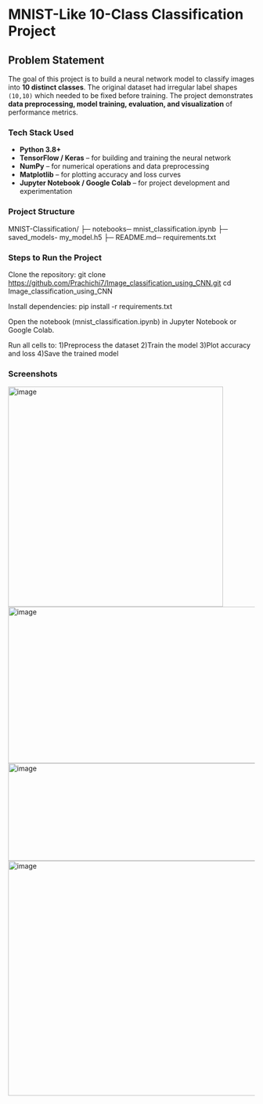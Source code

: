 # MNIST-Like 10-Class Classification Project

## Problem Statement
The goal of this project is to build a neural network model to classify images into **10 distinct classes**. The original dataset had irregular label shapes `(10,10)` which needed to be fixed before training. The project demonstrates **data preprocessing, model training, evaluation, and visualization** of performance metrics.

### Tech Stack Used
- **Python 3.8+**
- **TensorFlow / Keras** – for building and training the neural network
- **NumPy** – for numerical operations and data preprocessing
- **Matplotlib** – for plotting accuracy and loss curves
- **Jupyter Notebook / Google Colab** – for project development and experimentation

### Project Structure 
MNIST-Classification/
├─ notebooks─ mnist_classification.ipynb
├─ saved_models- my_model.h5
├─ README.md─ requirements.txt  


### Steps to Run the Project

Clone the repository:
git clone https://github.com/Prachichi7/Image_classification_using_CNN.git
cd Image_classification_using_CNN

Install dependencies:
pip install -r requirements.txt

Open the notebook (mnist_classification.ipynb) in Jupyter Notebook or Google Colab.

Run all cells to:
1)Preprocess the dataset
2)Train the model
3)Plot accuracy and loss
4)Save the trained model


### Screenshots 

<img width="439" height="449" alt="image" src="https://github.com/user-attachments/assets/280333b2-c435-4b23-84e7-caa6191fc9ce" />

<img width="665" height="319" alt="image" src="https://github.com/user-attachments/assets/68bd1cda-e824-4bdc-b04d-833408750f56" />

<img width="930" height="199" alt="image" src="https://github.com/user-attachments/assets/e0c1a81f-c106-470e-8ba6-669e48402c8d" />

<img width="1067" height="479" alt="image" src="https://github.com/user-attachments/assets/cc4784b4-5741-4042-9887-3ae522aca8d5" />



